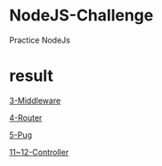 # NodeJS-Challenge

Practice NodeJs

# result
[3-Middleware](https://uhr0u.sse.codesandbox.io/)

[4-Router](https://ro45i.sse.codesandbox.io/)

[5-Pug](https://liptq.sse.codesandbox.io/)

[11~12-Controller](https://r3c6b.sse.codesandbox.io/)
